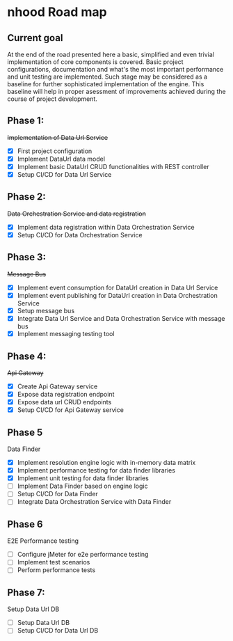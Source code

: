 # nhood Road map

## Current goal

At the end of the road presented here a basic, simplified and even trivial implementation of core components is covered. Basic project configurations, documentation and what's the most important performance and unit testing are implemented. Such stage may be considered as a baseline for further sophisticated implementation of the engine. This baseline will help in proper asessment of improvements achieved during the course of project development.

## Phase 1: 

~~Implementation of Data Url Service~~

- [x] First project configuration
- [x] Implement DataUrl data model
- [x] Implement basic DataUrl CRUD functionalities with REST controller
- [x] Setup CI/CD for Data Url Service

## Phase 2:

~~Data Orchestration Service and data registration~~

- [x] Implement data registration within Data Orchestration Service
- [x] Setup CI/CD for Data Orchestration Service

## Phase 3: 

~~Message Bus~~

- [x] Implement event consumption for DataUrl creation in Data Url Service
- [x] Implement event publishing for DataUrl creation in Data Orchestration Service
- [x] Setup message bus
- [x] Integrate Data Url Service and Data Orchestration Service with message bus
- [x] Implement messaging testing tool

## Phase 4:

~~Api Gateway~~

- [x] Create Api Gateway service
- [x] Expose data registration endpoint
- [x] Expose data url CRUD endpoints
- [x] Setup CI/CD for Api Gateway service

## Phase 5

Data Finder

- [x] Implement resolution engine logic with in-memory data matrix
- [x] Implement performance testing for data finder libraries
- [x] Implement unit testing for data finder libraries
- [ ] Implement Data Finder based on engine logic
- [ ] Setup CI/CD for Data Finder
- [ ] Integrate Data Orchestration Service with Data Finder

## Phase 6

E2E Performance testing

- [ ] Configure jMeter for e2e performance testing
- [ ] Implement test scenarios
- [ ] Perform performance tests

## Phase 7: 

Setup Data Url DB

- [ ] Setup Data Url DB
- [ ] Setup CI/CD for Data Url DB
